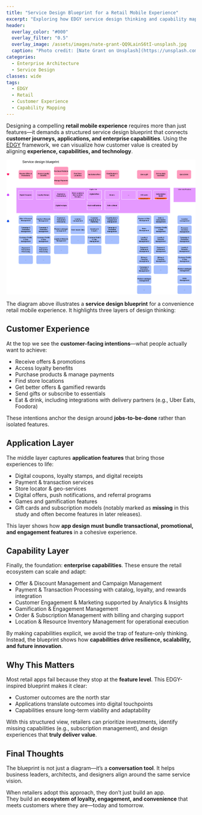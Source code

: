 ```yaml
---
title: "Service Design Blueprint for a Retail Mobile Experience"
excerpt: "Exploring how EDGY service design thinking and capability mapping shape the next generation of retail apps."
header:
  overlay_color: "#000"
  overlay_filter: "0.5"
  overlay_image: /assets/images/nate-grant-QQ9LainS6tI-unsplash.jpg
  caption: "Photo credit: [Nate Grant on Unsplash](https://unsplash.com)"
categories:
  - Enterprise Architecture
  - Service Design
classes: wide
tags:
  - EDGY
  - Retail
  - Customer Experience
  - Capability Mapping
---
```


Designing a compelling **retail mobile experience** requires more than just features—it demands a structured service design blueprint that connects **customer journeys, applications, and enterprise capabilities**. Using the [EDGY](https://intersection.group/edgy) framework, we can visualize how customer value is created by aligning **experience, capabilities, and technology**.

[![styled-image](/assets/images/Convenvience-Mobile.png "Retail CX Service Design")](/assets/images/Convenvience-Mobile.png "Retail CX Service Design")

The diagram above illustrates a **service design blueprint** for a convenience retail mobile experience. It highlights three layers of design thinking:


## Customer Experience
At the top we see the **customer-facing intentions**—what people actually want to achieve:

- Receive offers & promotions  
- Access loyalty benefits  
- Purchase products & manage payments  
- Find store locations  
- Get better offers & gamified rewards  
- Send gifts or subscribe to essentials  
- Eat & drink, including integrations with delivery partners (e.g., Uber Eats, Foodora)

These intentions anchor the design around **jobs-to-be-done** rather than isolated features.


## Application Layer
The middle layer captures **application features** that bring those experiences to life:

- Digital coupons, loyalty stamps, and digital receipts  
- Payment & transaction services  
- Store locator & geo-services  
- Digital offers, push notifications, and referral programs  
- Games and gamification features  
- Gift cards and subscription models (notably marked as **missing** in this study and often become features in later releases).

This layer shows how **app design must bundle transactional, promotional, and engagement features** in a cohesive experience.


## Capability Layer
Finally, the foundation: **enterprise capabilities**. These ensure the retail ecosystem can scale and adapt:

- Offer & Discount Management and Campaign Management  
- Payment & Transaction Processing with catalog, loyalty, and rewards integration  
- Customer Engagement & Marketing supported by Analytics & Insights  
- Gamification & Engagement Management  
- Order & Subscription Management with billing and charging support  
- Location & Resource Inventory Management for operational execution  

By making capabilities explicit, we avoid the trap of feature-only thinking. Instead, the blueprint shows how **capabilities drive resilience, scalability, and future innovation**.


## Why This Matters
Most retail apps fail because they stop at the **feature level**. This EDGY-inspired blueprint makes it clear:  

- Customer outcomes are the north star  
- Applications translate outcomes into digital touchpoints  
- Capabilities ensure long-term viability and adaptability  

With this structured view, retailers can prioritize investments, identify missing capabilities (e.g., subscription management), and design experiences that **truly deliver value**.


## Final Thoughts
The blueprint is not just a diagram—it’s a **conversation tool**. It helps business leaders, architects, and designers align around the same service vision.  

When retailers adopt this approach, they don’t just build an app.  
They build an **ecosystem of loyalty, engagement, and convenience** that meets customers where they are—today and tomorrow.
